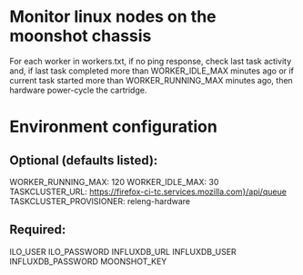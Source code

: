 # Monitor linux nodes on the moonshot chassis

For each worker in workers.txt,
if no ping response,
    check last task activity and,
        if last task completed more than WORKER_IDLE_MAX minutes ago
        or if current task started more than WORKER_RUNNING_MAX minutes ago,
    then hardware power-cycle the cartridge.


# Environment configuration

## Optional (defaults listed):
WORKER_RUNNING_MAX: 120
WORKER_IDLE_MAX: 30
TASKCLUSTER_URL: https://firefox-ci-tc.services.mozilla.com}/api/queue
TASKCLUSTER_PROVISIONER: releng-hardware

## Required:
ILO_USER
ILO_PASSWORD
INFLUXDB_URL
INFLUXDB_USER
INFLUXDB_PASSWORD
MOONSHOT_KEY

